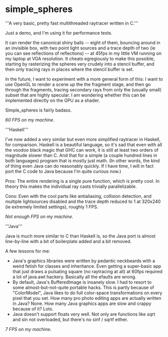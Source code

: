 simple_spheres
==============

'''A very basic, pretty fast
multithreaded raytracer written in C.'''

Just a demo, and I'm using it for performance tests.

It can render the canonical shiny balls -- eight of them,
bouncing around in an invisible box, with two point
light sources and a trace depth of two (ie you can see
reflections of reflections) -- at 45fps in my little VM
running on my laptop at VGA resolution. It cheats 
egregiously to make this possible, starting by rasterizing
the spheres very crudely into a stencil buffer, and then
only tracing rays in places where the stencil buffer is
set.

In the future, I want to experiment with a more general form
of this: I want to use OpenGL to render a scene up the the
fragment stage, and then go through the fragments, tracing 
secondary rays from only the (usually small) subset that are
highly specular. I am wondering whether this can be implemented
directly on the GPU as a shader. 

Simple_spheres is fairly badass.

*60 FPS on my machine.*


'''Haskell'''

I've now added a very similar but even more simplified 
raytracer in Haskell, for comparison. Haskell is a beautiful
language, so it's sad that even with all the voodoo black magic
that GHC can work, it is still at least two orders of magnitude
slower than C. And that for a simple (a couple hundred lines in 
both languages) program that is mostly just math. (In other words,
the kind of thing even Java can do reasonably quickly. If I have
time, I will in fact port the C code to Java because I'm quite
curious now.)

Pros:
The entire rendering is a single pure function, which is pretty cool.
In theory this makes the individual ray casts trivially parallelizable.

Cons:
Even with the cool parts like antialiasing, collision detection, and
multiple lightsources disabled and the trace depth reduced to 1 at
320x240 (ie extremely limited settings), roughly 1 FPS.

*Not enough FPS on my machine.*



'''Java'''


Java is much more similar to C than Haskell is, so the Java port is almost line-by-line with a bit of boilerplate added and a bit removed.

A few lessons for me:

- Java's graphics libraries were written by pedantic neckbeards with a weird fetish for classes and inheritance. Even getting a super-basic app that just draws a pulsating square (no raytracing at all) at 60fps required a lot of java.awt hackery. Basically all the efaults are wrong.
- By default, Java's BufferedImage is insanely slow. I had to resort to some almost-but-not-quite portable hacks. This is partly because of "ColorModel", Java likes to do full color-space transformations on every pixel that you set. How many pro photo editing apps are actually written in Java? None. How many Java graphics apps are slow and crappy because of it? Lots.
- Java doesn't support floats very well. Not only are functions like sqrt and sin not overloaded, but there's no sinf / sqrtf either.

*7 FPS on my machine.*
